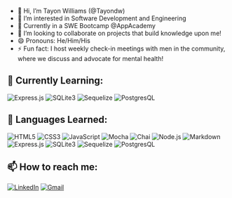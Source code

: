 - 👋 Hi, I’m Tayon Williams (@Tayondw)
- 👀 I’m interested in Software Development and Engineering
- 📆 Currently in a SWE Bootcamp @AppAcademy
- 💞️ I’m looking to collaborate on projects that build knowledge upon me! 
- 😄 Pronouns: He/Him/His
- ⚡ Fun fact:  I host weekly check-in meetings with men in the community, where we discuss and advocate for mental health!
  
## 🌱 Currently Learning:
![Express.js](https://img.shields.io/badge/Express.js-404D59?style=for-the-badge)
![SQLite3](https://img.shields.io/badge/SQLite-07405E?style=for-the-badge&logo=sqlite&logoColor=white)
![Sequelize](https://img.shields.io/badge/sequelize-323330?style=for-the-badge&logo=sequelize&logoColor=blue)
![PostgresQL](https://img.shields.io/badge/PostgreSQL-316192?style=for-the-badge&logo=postgresql&logoColor=white)

## 🧠 Languages Learned:
![HTML5](https://img.shields.io/badge/html5-%23E34F26.svg?style=for-the-badge&logo=html5&logoColor=white)
![CSS3](https://img.shields.io/badge/css3-%231572B6.svg?style=for-the-badge&logo=css3&logoColor=white)
![JavaScript](https://img.shields.io/badge/javascript-%23323330.svg?style=for-the-badge&logo=javascript&logoColor=%23F7DF1E)
![Mocha](https://img.shields.io/badge/mocha.js-323330?style=for-the-badge&logo=mocha&logoColor=Brown)
![Chai](https://img.shields.io/badge/chai.js-323330?style=for-the-badge&logo=chai&logoColor=red)
![Node.js](https://img.shields.io/badge/Node.js-43853D?style=for-the-badge&logo=node.js&logoColor=white)
![Markdown](https://img.shields.io/badge/Markdown-000000?style=for-the-badge&logo=markdown&logoColor=white)
![Express.js](https://img.shields.io/badge/Express.js-404D59?style=for-the-badge)
![SQLite3](https://img.shields.io/badge/SQLite-07405E?style=for-the-badge&logo=sqlite&logoColor=white)
![Sequelize](https://img.shields.io/badge/sequelize-323330?style=for-the-badge&logo=sequelize&logoColor=blue)
![PostgresQL](https://img.shields.io/badge/PostgreSQL-316192?style=for-the-badge&logo=postgresql&logoColor=white)

## 📫 How to reach me:
[![LinkedIn](https://img.shields.io/badge/linkedin-%230077B5.svg?style=for-the-badge&logo=linkedin&logoColor=white)](https://www.linkedin.com/in/tayon/)
[![Gmail](https://img.shields.io/badge/Gmail-D14836?style=for-the-badge&logo=gmail&logoColor=white)](mailto:tayon@tayonenterprises.net)

<!---
Tayondw/Tayondw is a ✨ special ✨ repository because its `README.md` (this file) appears on your GitHub profile.
You can click the Preview link to take a look at your changes.
--->
